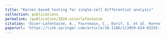 ```yaml
---
title: "Kernel-based testing for single-cell differential analysis"
collection: publications
permalink: /publication/2024-ozierlafontaine
citation: 'Ozier-Lafontaine, A., Fourneaux, C., Durif, G. et al. Kernel-based testing for single-cell differential analysis. Genome Biol 25, 114 (2024). https://doi.org/10.1186/s13059-024-03255-1'
paperurl: 'https://link.springer.com/article/10.1186/s13059-024-03255-1#citeas'
---
```

